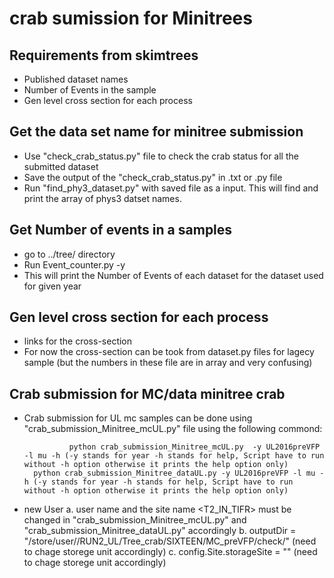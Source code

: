# crab sumission for Minitrees

## Requirements from skimtrees
* Published dataset names
* Number of Events in the sample
* Gen level cross section for each process


## Get the data set name for minitree submission
* Use "check_crab_status.py" file to check the crab status for all the submitted dataset
* Save the output of the "check_crab_status.py" in .txt or .py file
* Run "find_phy3_dataset.py" with saved file as a input. This will find and print the array of phys3 datset names.

## Get Number of events in a samples
* go to ../tree/ directory
* Run Event_counter.py -y <datayear>
* This will print the Number of Events of each dataset for the dataset used for given year

## Gen level cross section for each process
* links for the cross-section
* For now the cross-section can be took from dataset.py files for lagecy sample (but the numbers in these file are in array and very confusing) 

## Crab submission for MC/data minitree crab

* Crab submission for UL mc samples can be done using "crab_submission_Minitree_mcUL.py" file using the following commond:

                python crab_submission_Minitree_mcUL.py  -y UL2016preVFP -l mu -h (-y stands for year -h stands for help, Script have to run without -h option otherwise it prints the help option only)
		python crab_submission_Minitree_dataUL.py -y UL2016preVFP -l mu -h (-y stands for year -h stands for help, Script have to run without -h option otherwise it prints the help option only)

* new User 
			a. user name <mikumar> and the site name <T2_IN_TIFR> must be changed in "crab_submission_Minitree_mcUL.py" and "crab_submission_Minitree_dataUL.py" accordingly
                        b. outputDir = "/store/user/<username>/RUN2_UL/Tree_crab/SIXTEEN/MC_preVFP/check/" (need to chage storege unit accordingly)
                        c. config.Site.storageSite = "<sitename>" (need to chage storege unit accordingly)

